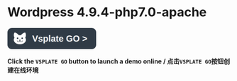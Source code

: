 # Wordpress 4.9.4-php7.0-apache

<a href="https://www.vsplate.com/?docker-compose=https://github.com/vsplate/dcenvs/wordpress/4.9.4-php7.0-apache"><img alt="VSPLATE GO" src="https://raw.githubusercontent.com/vsplate/images/master/vsgo_btn.png" width="200px"></a>

**Click the `VSPLATE GO` button to launch a demo online / 点击`VSPLATE GO`按钮创建在线环境**